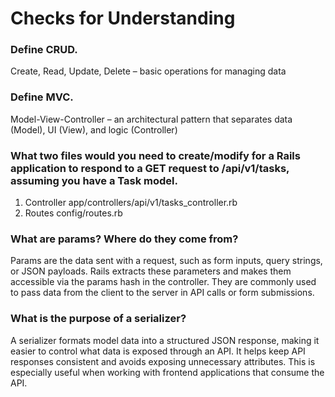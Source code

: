 
# Checks for Understanding

### Define CRUD.
Create, Read, Update, Delete – basic operations for managing data

### Define MVC.
Model-View-Controller – an architectural pattern that separates data (Model), UI (View), and logic (Controller)

### What two files would you need to create/modify for a Rails application to respond to a GET request to /api/v1/tasks, assuming you have a Task model.
1. Controller
        app/controllers/api/v1/tasks_controller.rb
2. Routes
        config/routes.rb 

### What are params? Where do they come from?

Params are the data sent with a request, such as form inputs, query strings, or JSON payloads. Rails extracts these parameters and makes them accessible via the params hash in the controller. They are commonly used to pass data from the client to the server in API calls or form submissions.

### What is the purpose of a serializer?
A serializer formats model data into a structured JSON response, making it easier to control what data is exposed through an API. It helps keep API responses consistent and avoids exposing unnecessary attributes. This is especially useful when working with frontend applications that consume the API.
